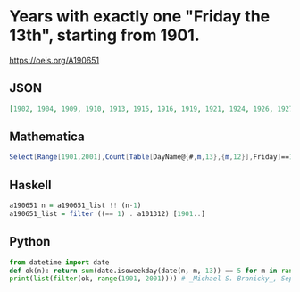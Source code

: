 # Years with exactly one "Friday the 13th", starting from 1901\.
https://oeis.org/A190651
## JSON
```JSON
[1902, 1904, 1909, 1910, 1913, 1915, 1916, 1919, 1921, 1924, 1926, 1927, 1930, 1932, 1937, 1938, 1941, 1943, 1944, 1947, 1949, 1952, 1954, 1955, 1958, 1960, 1965, 1966, 1969, 1971, 1972, 1975, 1977, 1980, 1982, 1983, 1986, 1988, 1993, 1994, 1997, 1999, 2000]
```
## Mathematica
```Mathematica
Select[Range[1901,2001],Count[Table[DayName@{#,m,13},{m,12}],Friday]==1&] (* _Giorgos Kalogeropoulos_, Sep 12 2021 *)
```
## Haskell
```Haskell
a190651 n = a190651_list !! (n-1)
a190651_list = filter ((== 1) . a101312) [1901..]
```
## Python
```Python
from datetime import date
def ok(n): return sum(date.isoweekday(date(n, m, 13)) == 5 for m in range(1, 13)) == 1
print(list(filter(ok, range(1901, 2001)))) # _Michael S. Branicky_, Sep 12 2021
```

